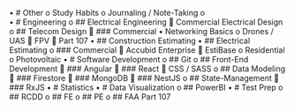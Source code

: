 
•	# Other
o	Study Habits
o	Journaling / Note-Taking
o	
•	# Engineering
o	## Electrical Engineering
	Commercial Electrical Design
o	## Telecom Design
	### Commercial
•	Networking Basics
o	Drones / UAS
	FPV
	Part 107
•	## Construction Estimating
•	## Electrical Estimating
o	### Commercial
	Accubid Enterprise
	EstiBase
o	Residential
o	Photovoltaic
•	# Software Development
o	## Git
o	## Front-End Development
	### Angular
	### React
	CSS / SASS
o	## Data Modeling
	### Firestore
	### MongoDB
	### NestJS
o	## State-Management
	### RxJS
•	# Statistics
•	# Data Visualization
o	## PowerBI
•	# Test Prep
o	## RCDD
o	## FE
o	## PE
o	## FAA Part 107
